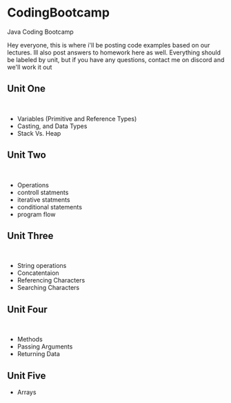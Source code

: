 # CodingBootcamp
Java Coding Bootcamp 

Hey everyone, this is where i'll be posting code examples based on our lectures. Ill also post answers to homework here as well.
Everything should be labeled by unit, but if you have any questions, contact me on discord and we'll work it out

<h2>Unit One </h2> <br>
<ul>
  <li>Variables (Primitive and Reference Types) </li>
  <li> Casting, and Data Types </li>
  <li> Stack Vs. Heap </li>
</ul>

<h2>Unit Two </h2> <br>
<ul>
  <li>Operations</li>
  <li>controll statments </li>
  <li>iterative statments </li>
  <li>conditional statements </li>
  <li>program flow </li>
</ul>

<h2>Unit Three </h2> <br>
<ul>
  <li>String operations</li>
  <li>Concatentaion</li>
  <li>Referencing Characters</li>
  <li>Searching Characters</li>
</ul>

<h2>Unit Four </h2> <br>
<ul>
  <li>Methods</li>
  <li>Passing Arguments</li>
  <li>Returning Data</li>
</ul>

<h2> Unit Five </h2>
  <ul>
  <li> Arrays </li>
  </ul>




